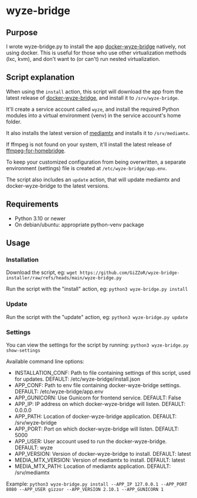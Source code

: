 # wyze-bridge

## Purpose
I wrote wyze-bridge.py to install the app [docker-wyze-bridge](https://github.com/mrlt8/docker-wyze-bridge) natively, not using docker.
This is useful for those who use other virtualization methods (lxc, kvm), and don't want to (or can't) run nested virtualization.

## Script explanation
When using the `install` action, this script will download the app from the latest release of [docker-wyze-bridge](https://github.com/mrlt8/docker-wyze-bridge), and install it to `/srv/wyze-bridge`.

It'll create a service account called `wyze`, and install the required Python modules into a virtual environment (venv) in the service account's home folder.

It also installs the latest version of [mediamtx](https://github.com/bluenviron/mediamtx) and installs it to `/srv/mediamtx`.

If ffmpeg is not found on your system, it'll install the latest release of [ffmpeg-for-homebridge](https://github.com/homebridge/ffmpeg-for-homebridge).

To keep your customized configuration from being overwritten, a separate environment (settings) file is created at `/etc/wyze-bridge/app.env`.


The script also includes an `update` action, that will update mediamtx and docker-wyze-bridge to the latest versions.

## Requirements
- Python 3.10 or newer
- On debian/ubuntu: appropriate python-venv package

## Usage

### Installation
Download the script, eg: `wget https://github.com/GiZZoR/wyze-bridge-installer/raw/refs/heads/main/wyze-bridge.py`

Run the script with the "install" action, eg: `python3 wyze-bridge.py install`

### Update
Run the script with the "update" action, eg: `python3 wyze-bridge.py update`

### Settings
You can view the settings for the script by running: `python3 wyze-bridge.py show-settings`

Available command line options:
 - INSTALLATION_CONF: Path to file containing settings of this script, used for updates. DEFAULT: /etc/wyze-bridge/install.json
 - APP_CONF: Path to env file containing docker-wyze-bridge settings. DEFAULT: /etc/wyze-bridge/app.env
 - APP_GUNICORN: Use Gunicorn for frontend service. DEFAULT: False
 - APP_IP: IP address on which docker-wyze-bridge will listen. DEFAULT: 0.0.0.0
 - APP_PATH: Location of docker-wyze-bridge application. DEFAULT: /srv/wyze-bridge
 - APP_PORT: Port on which docker-wyze-bridge will listen. DEFAULT: 5000
 - APP_USER: User account used to run the docker-wyze-bridge. DEFAULT: wyze
 - APP_VERSION: Version of docker-wyze-bridge to install. DEFAULT: latest
 - MEDIA_MTX_VERSION: Version of mediamtx to install. DEFAULT: latest
 - MEDIA_MTX_PATH: Location of mediamtx application. DEFAULT: /srv/mediamtx

Example: `python3 wyze-bridge.py install --APP_IP 127.0.0.1 --APP_PORT 8080 --APP_USER gizzor --APP_VERSION 2.10.1 --APP_GUNICORN 1`

